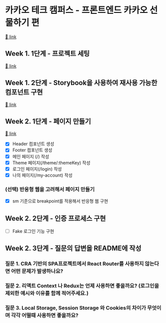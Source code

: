 # 카카오 테크 캠퍼스 - 프론트엔드 카카오 선물하기 편

[🔗 link](https://edu.nextstep.camp/s/hazAC9xa)

## Week 1. 1단계 - 프로젝트 세팅

[🔗 link](https://edu.nextstep.camp/s/hazAC9xa/ls/QzgHvzRM)

## Week 1. 2단계 - Storybook을 사용하여 재사용 가능한 컴포넌트 구현

[🔗 link](https://edu.nextstep.camp/s/hazAC9xa/ls/4wYFPW1K)

## Week 2. 1단계 - 페이지 만들기

[🔗 link](https://edu.nextstep.camp/s/hazAC9xa/ls/QzV1ncxk)

- [x] Header 컴포넌트 생성
- [x] Footer 컴포넌트 생성
- [x] 메인 페이지 (/) 작성
- [x] Theme 페이지(/theme/:themeKey) 작성
- [x] 로그인 페이지(/login) 작성
- [x] 나의 페이지(/my-account) 작성

### (선택) 반응형 웹을 고려해서 페이지 만들기

- [x] sm 기준으로 breakpoint를 적용해서 반응형 웹 구현

## Week 2. 2단계 - 인증 프로세스 구현

- [ ] Fake 로그인 기능 구현

## Week 2. 3단계 - 질문의 답변을 README에 작성

### 질문 1. CRA 기반의 SPA프로젝트에서 React Router를 사용하지 않는다면 어떤 문제가 발생하나요?

### 질문 2. 리액트 Context 나 Redux는 언제 사용하면 좋을까요? (로그인을 제외한 예시와 이유를 함께 적어주세요.)

### 질문 3. Local Storage, Session Storage 와 Cookies의 차이가 무엇이며 각각 어떨때 사용하면 좋을까요?
